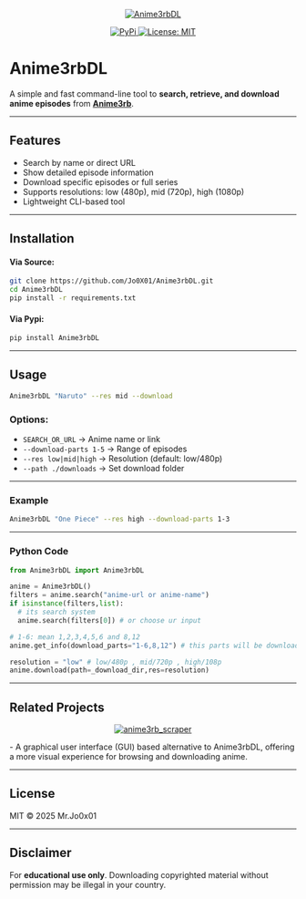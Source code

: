 <p align="center">
  <a href="https://github.com/Jo0X01/Anime3rbDL">
    <img src="https://raw.githubusercontent.com/Jo0X01/Anime3rbDL/refs/heads/main/Anime3rbDL.ico" alt="Anime3rbDL">
  </a>
</p>
<p align="center">
  <a href="https://pypi.org/project/Anime3rbDL/">
    <img src="https://img.shields.io/badge/-PyPi-blue.svg?logo=pypi&labelColor=555555&style=for-the-badge" alt="PyPi">
  </a>
  <a href="https://github.com/Jo0X01/Anime3rbDL">
    <img src="https://img.shields.io/badge/license-MIT-blue.svg?style=for-the-badge" alt="License: MIT">
  </a>
</p>


# Anime3rbDL

A simple and fast command-line tool to **search, retrieve, and download anime episodes** from **[Anime3rb](https://anime3rb.com)**.

---

## Features

- Search by name or direct URL
- Show detailed episode information
- Download specific episodes or full series
- Supports resolutions: low (480p), mid (720p), high (1080p)
- Lightweight CLI-based tool

---

## Installation

#### Via Source:

```bash
git clone https://github.com/Jo0X01/Anime3rbDL.git
cd Anime3rbDL
pip install -r requirements.txt
```

#### Via Pypi:

```bash
pip install Anime3rbDL
```
---

## Usage

```bash
Anime3rbDL "Naruto" --res mid --download
```

### Options:
- `SEARCH_OR_URL` → Anime name or link
- `--download-parts 1-5` → Range of episodes
- `--res low|mid|high` → Resolution (default: low/480p)
- `--path ./downloads` → Set download folder

---

### Example

```bash
Anime3rbDL "One Piece" --res high --download-parts 1-3
```

---

### Python Code

```python
from Anime3rbDL import Anime3rbDL

anime = Anime3rbDL()
filters = anime.search("anime-url or anime-name")
if isinstance(filters,list):
  # its search system
  anime.search(filters[0]) # or choose ur input

# 1-6: mean 1,2,3,4,5,6 and 8,12
anime.get_info(download_parts="1-6,8,12") # this parts will be downloaded 

resolution = "low" # low/480p , mid/720p , high/108p
anime.download(path=_download_dir,res=resolution)
```

---

## Related Projects

<p align="center">
  <a href="https://github.com/USERNAME/anime3rb_scraper">
    <img src="https://img.shields.io/badge/anime3rb__scraper-GUI%20Alternative-orange?style=for-the-badge" alt="anime3rb_scraper">
  </a>
</p>
-  A graphical user interface (GUI) based alternative to Anime3rbDL, offering a more visual experience for browsing and downloading anime.

---

## License

MIT © 2025 Mr.Jo0x01

---

## Disclaimer

For **educational use only**. Downloading copyrighted material without permission may be illegal in your country.
